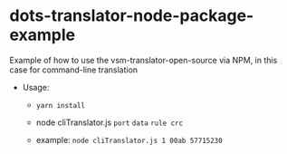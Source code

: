 # dots-translator-node-package-example
Example of how to use the vsm-translator-open-source via NPM, in this case for command-line translation


- Usage: 

    - `yarn install`
    
    - node cliTranslator.js `port` `data` `rule crc`

    - example: `node cliTranslator.js 1 00ab 57715230`
